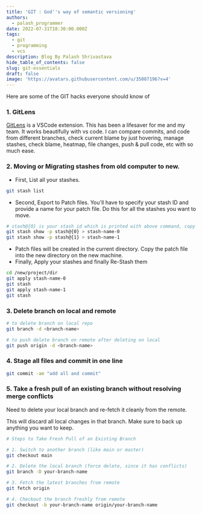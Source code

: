 ```yaml
---
title: 'GIT : God''s way of semantic versioning'
authors:
  - palash_programmer
date: 2022-07-31T18:30:00.000Z
tags:
  - git
  - programming
  - vcs
description: Blog By Palash Shrivastava
hide_table_of_contents: false
slug: git-essentials
draft: false
image: 'https://avatars.githubusercontent.com/u/35087196?v=4'
---
```


Here are some of the GIT hacks everyone should know of

<!--truncate-->

### 1. GitLens

[GitLens](https://marketplace.visualstudio.com/items?itemName=eamodio.gitlens) is a VSCode extension. This has been a lifesaver for me and my team. It works beautifully with vs code. I can compare commits, and code from different branches, check current blame by just hovering, manage stashes, check blame, heatmap, file changes, push & pull code, etc with so much ease.

### 2. Moving or Migrating stashes from old computer to new.

* First, List all your stashes.

```bash
git stash list
```

* Second, Export to Patch files. You'll have to specify your stash ID and provide a name for your patch file. Do this for all the stashes you want to move.

```bash
# stash@{0} is your stash id which is printed with above command, copy and paste below
git stash show -p stash@{0} > stash-name-0
git stash show -p stash@{1} > stash-name-1
```

* Patch files will be created in the current directory. Copy the patch file into the new directory on the new machine.
* Finally, Apply your stashes and finally Re-Stash them

```bash
cd /new/project/dir
git apply stash-name-0
git stash
git apply stash-name-1
git stash
```

### 3. Delete branch on local and remote

```bash
# to delete branch on local repo
git branch -d <branch-name>

# to push delete branch on remote after deleting on local
git push origin -d <branch-name>
```

### 4. Stage all files and commit in one line

```bash
git commit -am "add all and commit"
```

### 5. Take a fresh pull of an existing branch without resolving merge conflicts

Need to delete your local branch and re-fetch it cleanly from the remote.

<Admonition type="warning">
  This will discard all local changes in that branch. Make sure to back up anything you want to keep.
</Admonition>

```bash
# Steps to Take Fresh Pull of an Existing Branch

# 1. Switch to another branch (like main or master)
git checkout main

# 2. Delete the local branch (force delete, since it has conflicts)
git branch -D your-branch-name

# 3. Fetch the latest branches from remote
git fetch origin

# 4. Checkout the branch freshly from remote
git checkout -b your-branch-name origin/your-branch-name
```
